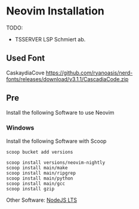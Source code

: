 # Neovim Installation

TODO:

- TSSERVER LSP Schmiert ab.

## Used Font

CaskaydiaCove
https://github.com/ryanoasis/nerd-fonts/releases/download/v3.1.1/CascadiaCode.zip

## Pre

Install the following Software to use Neovim

### Windows

Install the following Software with Scoop

```
scoop bucket add versions

scoop install versions/neovim-nightly
scoop install main/make
scoop install main/ripgrep
scoop install main/python
scoop install main/gcc
scoop install gzip
```

Other Software:
[NodeJS LTS](https://nodejs.org/en/download/)
